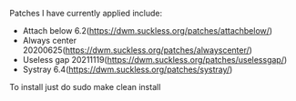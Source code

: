 Patches I have currently applied include:

- Attach below 6.2(https://dwm.suckless.org/patches/attachbelow/)
- Always center 20200625(https://dwm.suckless.org/patches/alwayscenter/)
- Useless gap 20211119(https://dwm.suckless.org/patches/uselessgap/)
- Systray 6.4(https://dwm.suckless.org/patches/systray/)

To install just do sudo make clean install
